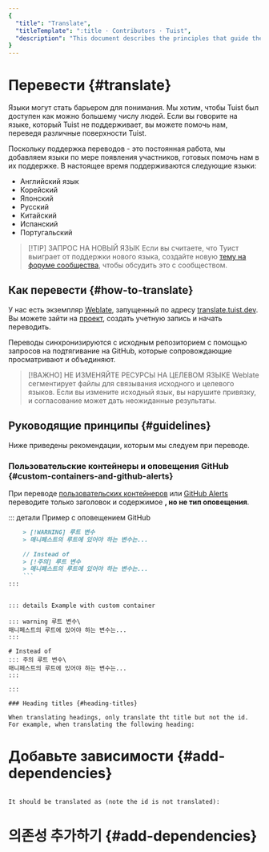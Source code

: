 ```yaml
---
{
  "title": "Translate",
  "titleTemplate": ":title · Contributors · Tuist",
  "description": "This document describes the principles that guide the development of Tuist."
}
---
```

# Перевести {#translate}

Языки могут стать барьером для понимания. Мы хотим, чтобы Tuist был доступен как
можно большему числу людей. Если вы говорите на языке, который Tuist не
поддерживает, вы можете помочь нам, переведя различные поверхности Tuist.

Поскольку поддержка переводов - это постоянная работа, мы добавляем языки по
мере появления участников, готовых помочь нам в их поддержке. В настоящее время
поддерживаются следующие языки:

- Английский язык
- Корейский
- Японский
- Русский
- Китайский
- Испанский
- Португальский

> [!TIP] ЗАПРОС НА НОВЫЙ ЯЗЫК Если вы считаете, что Туист выиграет от поддержки
> нового языка, создайте новую [тему на форуме
> сообщества](https://community.tuist.io/c/general/4), чтобы обсудить это с
> сообществом.

## Как перевести {#how-to-translate}

У нас есть экземпляр [Weblate](https://weblate.org/en-gb/), запущенный по адресу
[translate.tuist.dev](https://translate.tuist.dev). Вы можете зайти на
[проект](https://translate.tuist.dev/engage/tuist/), создать учетную запись и
начать переводить.

Переводы синхронизируются с исходным репозиторием с помощью запросов на
подтягивание на GitHub, которые сопровождающие просматривают и объединяют.

> [!ВАЖНО] НЕ ИЗМЕНЯЙТЕ РЕСУРСЫ НА ЦЕЛЕВОМ ЯЗЫКЕ Weblate сегментирует файлы для
> связывания исходного и целевого языков. Если вы измените исходный язык, вы
> нарушите привязку, и согласование может дать неожиданные результаты.

## Руководящие принципы {#guidelines}

Ниже приведены рекомендации, которым мы следуем при переводе.

### Пользовательские контейнеры и оповещения GitHub {#custom-containers-and-github-alerts}

При переводе [пользовательских
контейнеров](https://vitepress.dev/guide/markdown#custom-containers) или [GitHub
Alerts](https://docs.github.com/en/get-started/writing-on-github/getting-started-with-writing-and-formatting-on-github/basic-writing-and-formatting-syntax#alerts)
переводите только заголовок и содержимое **, но не тип оповещения**.

::: детали Пример с оповещением GitHub
```markdown
    > [!WARNING] 루트 변수
    > 매니페스트의 루트에 있어야 하는 변수는...

    // Instead of
    > [!주의] 루트 변수
    > 매니페스트의 루트에 있어야 하는 변수는...
    ```
:::


::: details Example with custom container
```
    ::: warning 루트 변수\
    매니페스트의 루트에 있어야 하는 변수는...
    :::

    # Instead of
    ::: 주의 루트 변수\
    매니페스트의 루트에 있어야 하는 변수는...
    :::
```
:::

### Heading titles {#heading-titles}

When translating headings, only translate tht title but not the id. For example, when translating the following heading:

```
# Добавьте зависимости {#add-dependencies}
```

It should be translated as (note the id is not translated):

```
# 의존성 추가하기 {#add-dependencies}
```

```
